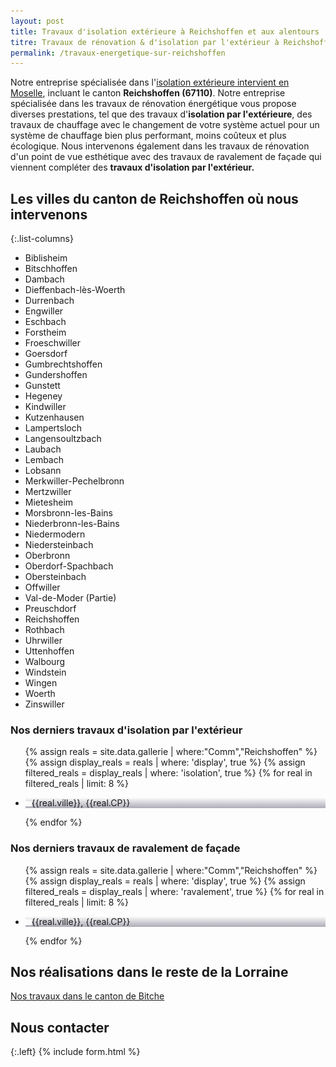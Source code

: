 ```yaml
---
layout: post
title: Travaux d'isolation extérieure à Reichshoffen et aux alentours
titre: Travaux de rénovation & d'isolation par l'extérieur à Reichshoffen et aux alentours
permalink: /travaux-energetique-sur-reichshoffen
---
```

Notre entreprise spécialisée dans l'[isolation extérieure intervient en Moselle](/isolation-extérieure/), incluant le canton <strong>Reichshoffen (67110)</strong>. 
Notre entreprise spécialisée dans les travaux de rénovation énergétique vous propose diverses prestations, tel que des travaux d'<strong>isolation par l'extérieure</strong>, des travaux de chauffage avec le changement de votre système actuel pour un système de chauffage bien plus performant, moins coûteux et plus écologique. Nous intervenons également dans les travaux de rénovation d'un point de vue esthétique avec des travaux de ravalement de façade qui viennent compléter des <strong>travaux d'isolation par l'extérieur.</strong>
## Les villes du canton de Reichshoffen où nous intervenons

{:.list-columns}
- Biblisheim
- Bitschhoffen
- Dambach
- Dieffenbach-lès-Woerth 
- Durrenbach
- Engwiller 
- Eschbach 
- Forstheim 
- Froeschwiller 
- Goersdorf 
- Gumbrechtshoffen 
- Gundershoffen 
- Gunstett 
- Hegeney 
- Kindwiller 
- Kutzenhausen 
- Lampertsloch 
- Langensoultzbach 
- Laubach 
- Lembach 
- Lobsann 
- Merkwiller-Pechelbronn 
- Mertzwiller 
- Mietesheim 
- Morsbronn-les-Bains 
- Niederbronn-les-Bains 
- Niedermodern 
- Niedersteinbach 
- Oberbronn 
- Oberdorf-Spachbach 
- Obersteinbach 
- Offwiller 
- Val-de-Moder  (Partie)
- Preuschdorf 
- Reichshoffen 
- Rothbach 
- Uhrwiller 
- Uttenhoffen 
- Walbourg 
- Windstein 
- Wingen 
- Woerth 
- Zinswiller 

### Nos derniers travaux d'isolation par l'extérieur
  <ul class="grid four">
  	{% assign reals = site.data.gallerie | where:"Comm","Reichshoffen" %}
    {% assign display_reals = reals | where: 'display', true %}
    {% assign filtered_reals = display_reals | where: 'isolation', true %}
    {% for real in filtered_reals | limit: 8 %}
      <li class="item-grid realisation" onclick="closebox()" style="background-image: linear-gradient(0deg, rgba(2,0,36,0.3197872899159664) 0%, rgba(255,255,255,0) 100%),url(../assets/images/realisations/{{real.img}});" data-image="{{real.img}}" data-ville="{{real.ville}}" data-cp="{{real.CP}}">
        <img src="../assets/images/realisations/{{real.img}}" alt="travaux de rénovation de façade à {{real.ville}}" style="display: none;">
        <p><img src="../assets/images/icones/map-marker.png" width="10">{{real.ville}}, {{real.CP}}</p>
      </li>
    {% endfor %}
  </ul>

### Nos derniers travaux de ravalement de façade
  <ul class="grid four">
  	{% assign reals = site.data.gallerie | where:"Comm","Reichshoffen" %}
    {% assign display_reals = reals | where: 'display', true %}
    {% assign filtered_reals = display_reals | where: 'ravalement', true %}
    {% for real in filtered_reals | limit: 8 %}
      <li class="item-grid realisation" onclick="closebox()" style="background-image: linear-gradient(0deg, rgba(2,0,36,0.3197872899159664) 0%, rgba(255,255,255,0) 100%),url(../assets/images/realisations/{{real.img}});" data-image="{{real.img}}" data-ville="{{real.ville}}" data-cp="{{real.CP}}">
        <img src="../assets/images/realisations/{{real.img}}" alt="travaux de rénovation de façade à {{real.ville}}" style="display: none;">
        <p><img src="../assets/images/icones/map-marker.png" width="10">{{real.ville}}, {{real.CP}}</p>
      </li>
    {% endfor %}
  </ul>
  
## Nos réalisations dans le reste de la Lorraine
[Nos travaux dans le canton de Bitche](/travaux-energetique-sur-bitche)
## Nous contacter
{:.left}
{% include form.html %}